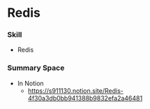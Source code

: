 # Redis

### Skill
* Redis

### Summary Space
* In Notion
  * https://s911130.notion.site/Redis-4f30a3db0bb941388b9832efa2a46481